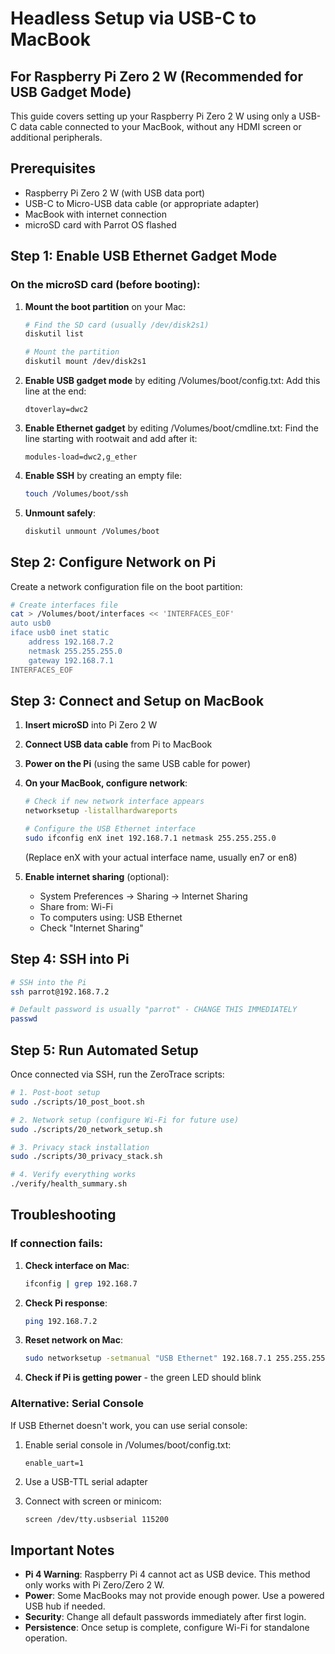 # Headless Setup via USB-C to MacBook

## For Raspberry Pi Zero 2 W (Recommended for USB Gadget Mode)

This guide covers setting up your Raspberry Pi Zero 2 W using only a USB-C data cable connected to your MacBook, without any HDMI screen or additional peripherals.

## Prerequisites

- Raspberry Pi Zero 2 W (with USB data port)
- USB-C to Micro-USB data cable (or appropriate adapter)
- MacBook with internet connection
- microSD card with Parrot OS flashed

## Step 1: Enable USB Ethernet Gadget Mode

### On the microSD card (before booting):

1. **Mount the boot partition** on your Mac:
   ```bash
   # Find the SD card (usually /dev/disk2s1)
   diskutil list
   
   # Mount the partition
   diskutil mount /dev/disk2s1
   ```

2. **Enable USB gadget mode** by editing /Volumes/boot/config.txt:
   Add this line at the end:
   ```
   dtoverlay=dwc2
   ```

3. **Enable Ethernet gadget** by editing /Volumes/boot/cmdline.txt:
   Find the line starting with rootwait and add after it:
   ```
   modules-load=dwc2,g_ether
   ```

4. **Enable SSH** by creating an empty file:
   ```bash
   touch /Volumes/boot/ssh
   ```

5. **Unmount safely**:
   ```bash
   diskutil unmount /Volumes/boot
   ```

## Step 2: Configure Network on Pi

Create a network configuration file on the boot partition:

```bash
# Create interfaces file
cat > /Volumes/boot/interfaces << 'INTERFACES_EOF'
auto usb0
iface usb0 inet static
    address 192.168.7.2
    netmask 255.255.255.0
    gateway 192.168.7.1
INTERFACES_EOF
```

## Step 3: Connect and Setup on MacBook

1. **Insert microSD** into Pi Zero 2 W
2. **Connect USB data cable** from Pi to MacBook
3. **Power on the Pi** (using the same USB cable for power)

4. **On your MacBook, configure network**:
   ```bash
   # Check if new network interface appears
   networksetup -listallhardwareports
   
   # Configure the USB Ethernet interface
   sudo ifconfig enX inet 192.168.7.1 netmask 255.255.255.0
   ```
   (Replace enX with your actual interface name, usually en7 or en8)

5. **Enable internet sharing** (optional):
   - System Preferences → Sharing → Internet Sharing
   - Share from: Wi-Fi
   - To computers using: USB Ethernet
   - Check "Internet Sharing"

## Step 4: SSH into Pi

```bash
# SSH into the Pi
ssh parrot@192.168.7.2

# Default password is usually "parrot" - CHANGE THIS IMMEDIATELY
passwd
```

## Step 5: Run Automated Setup

Once connected via SSH, run the ZeroTrace scripts:

```bash
# 1. Post-boot setup
sudo ./scripts/10_post_boot.sh

# 2. Network setup (configure Wi-Fi for future use)
sudo ./scripts/20_network_setup.sh

# 3. Privacy stack installation
sudo ./scripts/30_privacy_stack.sh

# 4. Verify everything works
./verify/health_summary.sh
```

## Troubleshooting

### If connection fails:

1. **Check interface on Mac**:
   ```bash
   ifconfig | grep 192.168.7
   ```

2. **Check Pi response**:
   ```bash
   ping 192.168.7.2
   ```

3. **Reset network on Mac**:
   ```bash
   sudo networksetup -setmanual "USB Ethernet" 192.168.7.1 255.255.255.0
   ```

4. **Check if Pi is getting power** - the green LED should blink

### Alternative: Serial Console

If USB Ethernet doesn't work, you can use serial console:

1. Enable serial console in /Volumes/boot/config.txt:
   ```
   enable_uart=1
   ```

2. Use a USB-TTL serial adapter
3. Connect with screen or minicom:
   ```bash
   screen /dev/tty.usbserial 115200
   ```

## Important Notes

- **Pi 4 Warning**: Raspberry Pi 4 cannot act as USB device. This method only works with Pi Zero/Zero 2 W.
- **Power**: Some MacBooks may not provide enough power. Use a powered USB hub if needed.
- **Security**: Change all default passwords immediately after first login.
- **Persistence**: Once setup is complete, configure Wi-Fi for standalone operation.

